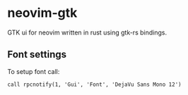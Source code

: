 # neovim-gtk
GTK ui for neovim written in rust using gtk-rs bindings. 

## Font settings
To setup font call:
```vim
call rpcnotify(1, 'Gui', 'Font', 'DejaVu Sans Mono 12')
```
